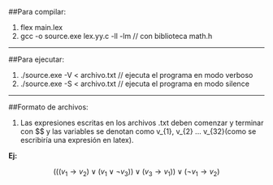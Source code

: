 ##Para compilar:

1. flex main.lex
2. gcc -o source.exe lex.yy.c -ll -lm   // con biblioteca math.h

* * *

##Para ejecutar:
1. ./source.exe -V < archivo.txt   // ejecuta el programa en modo verboso
2. ./source.exe -S < archivo.txt   // ejecuta el programa en modo silence

* * *

##Formato de archivos:
1. Las expresiones escritas en los archivos .txt deben comenzar y terminar con $$ y las variables se denotan como v_{1}, v_{2} ... v_{32}(como se escribiría una expresión en latex).


**Ej:**

$$(((v_{1} \rightarrow v_{2} ) \vee (v_{1} \vee \neg v_{3} )) \vee (v_{3} \rightarrow v_{1} )) \vee (\neg v_{1} \rightarrow v_{2} )$$

